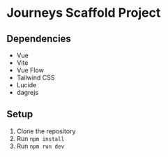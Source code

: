 # Journeys Scaffold Project

## Dependencies

- Vue
- Vite
- Vue Flow
- Tailwind CSS
- Lucide
- dagrejs

## Setup

1. Clone the repository
2. Run `npm install`
3. Run `npm run dev`
